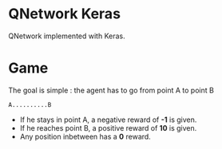 # QNetwork Keras

QNetwork implemented with Keras.

# Game

The goal is simple : the agent has to go from point A to point B

    A..........B

* If he stays in point A, a negative reward of **-1** is given.
* If he reaches point B, a positive reward of **10** is given.
* Any position inbetween has a **0** reward.

